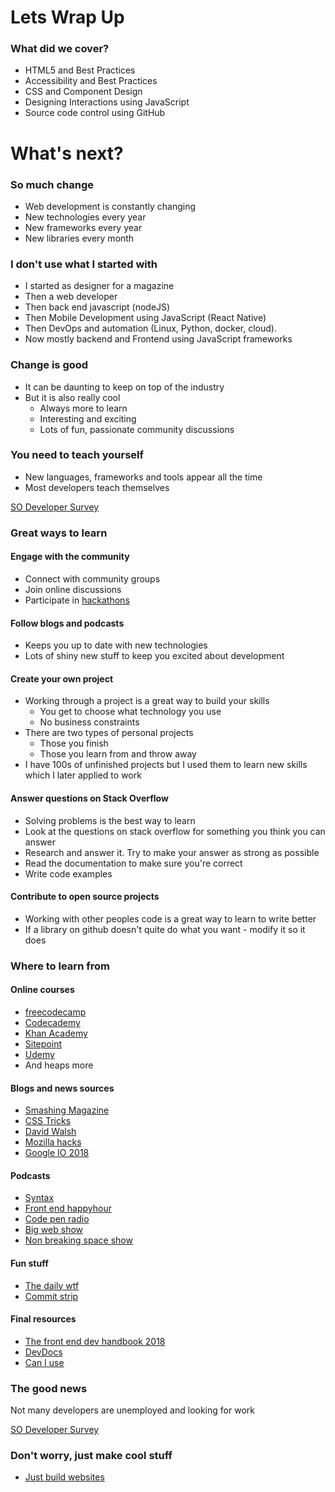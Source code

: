 <!-- .slide: data-background-image="../images/bg-mouse.jpg" -->
# Lets Wrap Up



<!-- .slide: data-background-image="../images/bg-mouse.jpg" -->
### What did we cover?
* HTML5 and Best Practices
* Accessibility and Best Practices
* CSS and Component Design
* Designing Interactions using JavaScript
* Source code control using GitHub



<!-- .slide: data-background-image="../images/bg-mouse.jpg" -->
# What's next?



<!-- .slide: data-background-image="../images/bg-mouse.jpg" -->
### So much change
* Web development is constantly changing
* New technologies every year
* New frameworks every year
* New libraries every month


<!-- .slide: data-background-image="../images/bg-mouse.jpg" -->
### I don't use what I started with
* I started as designer for a magazine
* Then a web developer
* Then back end javascript (nodeJS)
* Then Mobile Development using JavaScript (React Native)
* Then DevOps and automation (Linux, Python, docker, cloud).
* Now mostly backend and Frontend using JavaScript frameworks


<!-- .slide: data-background-image="../images/bg-mouse.jpg" -->
### Change is good
* It can be daunting to keep on top of the industry
* But it is also really cool
	* Always more to learn
	* Interesting and exciting
	* Lots of fun, passionate community discussions


<!-- .slide: data-background-image="../images/bg-mouse.jpg" -->
### You need to teach yourself
* New languages, frameworks and tools appear all the time
* Most developers teach themselves

[SO Developer Survey](https://insights.stackoverflow.com/survey/2018/#developer-profile-other-types-of-education)


<!-- .slide: data-background-image="../images/bg-mouse.jpg" -->
### Great ways to learn


<!-- .slide: data-background-image="../images/bg-mouse.jpg" -->
#### Engage with the community
* Connect with community groups
* Join online discussions
* Participate in [hackathons](https://insights.stackoverflow.com/survey/2018/#developer-profile-why-do-developers-participate-in-hackathons)


<!-- .slide: data-background-image="../images/bg-mouse.jpg" -->
#### Follow blogs and podcasts
* Keeps you up to date with new technologies
* Lots of shiny new stuff to keep you excited about development


<!-- .slide: data-background-image="../images/bg-mouse.jpg" -->
#### Create your own project
* Working through a project is a great way to build your skills
	* You get to choose what technology you use
	* No business constraints
* There are two types of personal projects
	* Those you finish
	* Those you learn from and throw away
* I have 100s of unfinished projects but I used them to learn new skills which I later applied to work


<!-- .slide: data-background-image="../images/bg-mouse.jpg" -->
#### Answer questions on Stack Overflow
* Solving problems is the best way to learn
* Look at the questions on stack overflow for something you think you can answer
* Research and answer it. Try to make your answer as strong as possible
* Read the documentation to make sure you're correct
* Write code examples


<!-- .slide: data-background-image="../images/bg-mouse.jpg" -->
#### Contribute to open source projects
* Working with other peoples code is a great way to learn to write better
* If a library on github doesn't quite do what you want - modify it so it does


<!-- .slide: data-background-image="../images/bg-mouse.jpg" -->
### Where to learn from


<!-- .slide: data-background-image="../images/bg-mouse.jpg" -->
#### Online courses
* [freecodecamp](https://www.freecodecamp.org/)
* [Codecademy](https://www.codecademy.com/)
* [Khan Academy](https://www.khanacademy.org/computing/computer-programming)
* [Sitepoint](https://www.sitepoint.com/)
* [Udemy](https://www.udemy.com)
* And heaps more


<!-- .slide: data-background-image="../images/bg-mouse.jpg" -->
#### Blogs and news sources
* [Smashing Magazine](https://www.smashingmagazine.com/)
* [CSS Tricks](https://css-tricks.com/)
* [David Walsh](http://davidwalsh.name/)
* [Mozilla hacks](https://hacks.mozilla.org/)
* [Google IO 2018](https://www.youtube.com/user/ChromeDevelopers)


<!-- .slide: data-background-image="../images/bg-mouse.jpg" -->
#### Podcasts
* [Syntax](https://syntax.fm/)
* [Front end happyhour](http://frontendhappyhour.com/)
* [Code pen radio](https://blog.codepen.io/radio/)
* [Big web show](http://5by5.tv/bigwebshow/)
* [Non breaking space show](https://goodstuff.fm/nbsp/)


<!-- .slide: data-background-image="../images/bg-mouse.jpg" -->
#### Fun stuff
* [The daily wtf](https://thedailywtf.com/)
* [Commit strip](http://www.commitstrip.com/en/)


<!-- .slide: data-background-image="../images/bg-mouse.jpg" -->
#### Final resources
* [The front end dev handbook 2018](https://frontendmasters.com/books/front-end-handbook/2018/)
* [DevDocs](http://devdocs.io/)
* [Can I use](https://caniuse.com/)


<!-- .slide: data-background-image="../images/bg-mouse.jpg" -->
### The good news
Not many developers are unemployed and looking for work

[SO Developer Survey](https://insights.stackoverflow.com/survey/2018/#employment)


<!-- .slide: data-background-image="../images/bg-mouse.jpg" -->
### Don't worry, just make cool stuff
* [Just build websites](http://justbuildwebsites.com/)